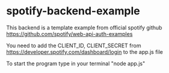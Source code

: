 # spotify-backend-example

This backend is a template example from official spotify github https://github.com/spotify/web-api-auth-examples

You need to add the CLIENT_ID, CLIENT_SECRET from https://developer.spotify.com/dashboard/login to the app.js file

To start the program type in your terminal "node app.js"
